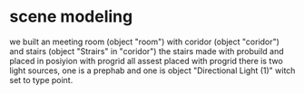 # scene modeling 
we built an meeting room (object "room") with coridor (object "coridor") and stairs (object "Strairs" in "coridor")
the stairs made with probuild and placed in posiyion with progrid
all assest placed with progrid
there is two light sources, one is a prephab and one is  object "Directional Light (1)" witch set to type point.
